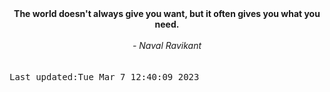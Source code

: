 
<div align="center"><b><span>The world doesn't always give you want, but it often gives you what you need.</span></b><br><br><i> - Naval Ravikant</i></div>
<br><br><kbd>Last updated:Tue Mar  7 12:40:09 2023</kbd>